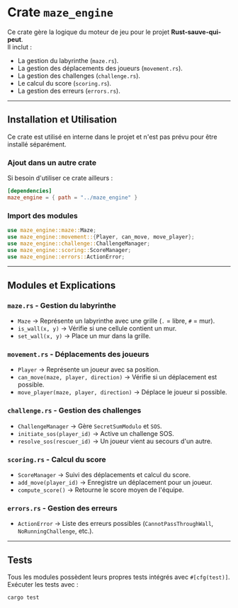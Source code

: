 # Crate `maze_engine`

Ce crate gère la logique du moteur de jeu pour le projet **Rust-sauve-qui-peut**.  
Il inclut :
- La gestion du labyrinthe (`maze.rs`).
- La gestion des déplacements des joueurs (`movement.rs`).
- La gestion des challenges (`challenge.rs`).
- Le calcul du score (`scoring.rs`).
- La gestion des erreurs (`errors.rs`).

---

## **Installation et Utilisation**
Ce crate est utilisé en interne dans le projet et n'est pas prévu pour être installé séparément.

### **Ajout dans un autre crate**
Si besoin d'utiliser ce crate ailleurs :
```toml
[dependencies]
maze_engine = { path = "../maze_engine" }
```

### **Import des modules**
```rust
use maze_engine::maze::Maze;
use maze_engine::movement::{Player, can_move, move_player};
use maze_engine::challenge::ChallengeManager;
use maze_engine::scoring::ScoreManager;
use maze_engine::errors::ActionError;
```

---

## **Modules et Explications**
### `maze.rs` - Gestion du labyrinthe
- `Maze` → Représente un labyrinthe avec une grille (`.` = libre, `#` = mur).
- `is_wall(x, y)` → Vérifie si une cellule contient un mur.
- `set_wall(x, y)` → Place un mur dans la grille.

### `movement.rs` - Déplacements des joueurs
- `Player` → Représente un joueur avec sa position.
- `can_move(maze, player, direction)` → Vérifie si un déplacement est possible.
- `move_player(maze, player, direction)` → Déplace le joueur si possible.

### `challenge.rs` - Gestion des challenges
- `ChallengeManager` → Gère `SecretSumModulo` et `SOS`.
- `initiate_sos(player_id)` → Active un challenge SOS.
- `resolve_sos(rescuer_id)` → Un joueur vient au secours d'un autre.

### `scoring.rs` - Calcul du score
- `ScoreManager` → Suivi des déplacements et calcul du score.
- `add_move(player_id)` → Enregistre un déplacement pour un joueur.
- `compute_score()` → Retourne le score moyen de l'équipe.

### `errors.rs` - Gestion des erreurs
- `ActionError` → Liste des erreurs possibles (`CannotPassThroughWall`, `NoRunningChallenge`, etc.).

---

## **Tests**
Tous les modules possèdent leurs propres tests intégrés avec `#[cfg(test)]`.  
Exécuter les tests avec :
```sh
cargo test
```
